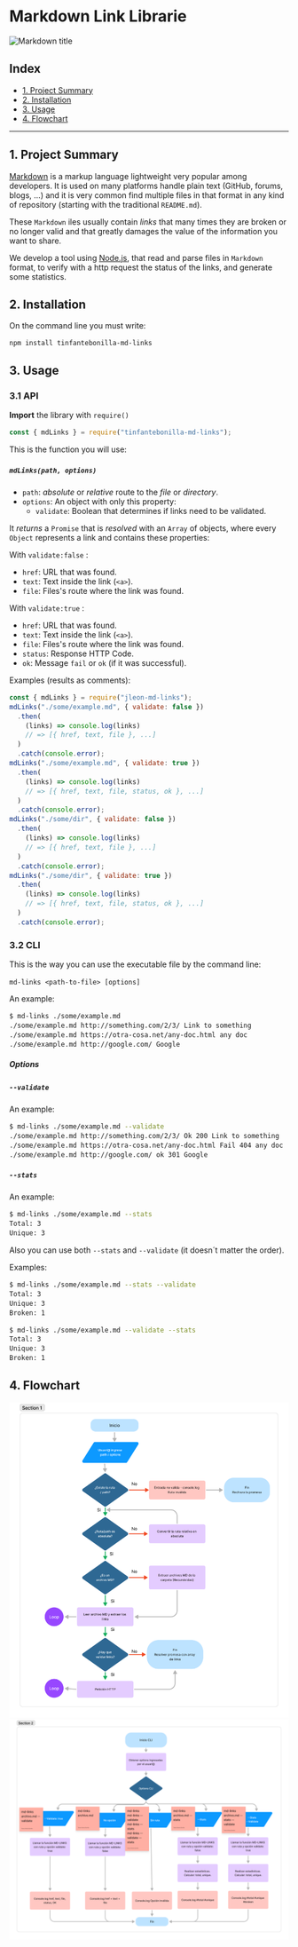 # Markdown Link Librarie

![Markdown title](/img/mdlinks.JPG)

## Index

- [1. Project Summary](#1-project-summary)
- [2. Installation](#2-installation)
- [3. Usage](#3-usage)
- [4. Flowchart](#4-flowchart)

---

## 1. Project Summary

[Markdown](https://es.wikipedia.org/wiki/Markdown) is a markup language lightweight very popular among developers. It is used on many platforms handle plain text (GitHub, forums, blogs, ...) and it is very common
find multiple files in that format in any kind of repository (starting with the traditional `README.md`).

These `Markdown` iles usually contain _links_ that
many times they are broken or no longer valid and that greatly damages the value of
the information you want to share.

We develop a tool using [Node.js](https://nodejs.org/), that read and parse files
in `Markdown` format, to verify with a http request the status of the links, and generate some statistics.

## 2. Installation

On the command line you must write:

```
npm install tinfantebonilla-md-links
```

## 3. Usage

### 3.1 API

**Import** the library with `require()`

```js
const { mdLinks } = require("tinfantebonilla-md-links");
```

This is the function you will use:

##### `mdLinks(path, options)`

- `path`: _absolute_ or _relative_ route to the _file_ or _directory_.
- `options`: An object with only this property:
  - `validate`: Boolean that determines if links need to be validated.

It _returns_ a `Promise` that is _resolved_ with an `Array` of objects, where every `Object` represents a link and contains these properties:

With `validate:false` :

- `href`: URL that was found.
- `text`: Text inside the link (`<a>`).
- `file`: Files's route where the link was found.

With `validate:true` :

- `href`: URL that was found.
- `text`: Text inside the link (`<a>`).
- `file`: Files's route where the link was found.
- `status`: Response HTTP Code.
- `ok`: Message `fail` or `ok` (if it was successful).

Examples (results as comments):

```js
const { mdLinks } = require("jleon-md-links");
mdLinks("./some/example.md", { validate: false })
  .then(
    (links) => console.log(links)
    // => [{ href, text, file }, ...]
  )
  .catch(console.error);
mdLinks("./some/example.md", { validate: true })
  .then(
    (links) => console.log(links)
    // => [{ href, text, file, status, ok }, ...]
  )
  .catch(console.error);
mdLinks("./some/dir", { validate: false })
  .then(
    (links) => console.log(links)
    // => [{ href, text, file }, ...]
  )
  .catch(console.error);
mdLinks("./some/dir", { validate: true })
  .then(
    (links) => console.log(links)
    // => [{ href, text, file, status, ok }, ...]
  )
  .catch(console.error);
```

### 3.2 CLI

This is the way you can use the executable file by the command line:

`md-links <path-to-file> [options]`

An example:

```sh
$ md-links ./some/example.md
./some/example.md http://something.com/2/3/ Link to something
./some/example.md https://otra-cosa.net/any-doc.html any doc
./some/example.md http://google.com/ Google
```

##### Options

##### `--validate`

An example:

```sh
$ md-links ./some/example.md --validate
./some/example.md http://something.com/2/3/ Ok 200 Link to something
./some/example.md https://otra-cosa.net/any-doc.html Fail 404 any doc
./some/example.md http://google.com/ ok 301 Google
```

##### `--stats`

An example:

```sh
$ md-links ./some/example.md --stats
Total: 3
Unique: 3
```

Also you can use both `--stats` and `--validate` (it doesn´t matter the order).

Examples:

```sh
$ md-links ./some/example.md --stats --validate
Total: 3
Unique: 3
Broken: 1
```

```sh
$ md-links ./some/example.md --validate --stats
Total: 3
Unique: 3
Broken: 1
```

## 4. Flowchart

![CLI Flowchart](/img/DiagramadeFlujoAPICLI.png)
![API Flowchart](/img/DiagramadeFlujoCLI.png)
